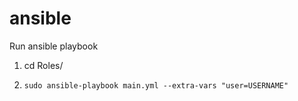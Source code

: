 # ansible
Run ansible playbook
1. cd Roles/

2. ```sudo ansible-playbook main.yml --extra-vars "user=USERNAME"```
